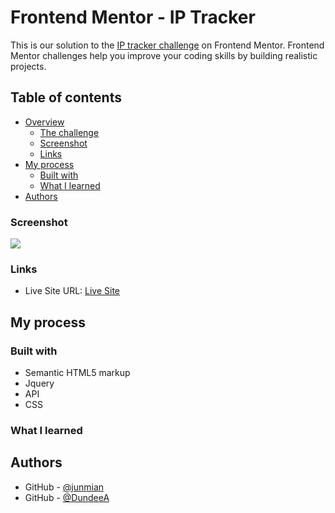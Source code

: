 # Frontend Mentor - IP Tracker

This is our solution to the [IP tracker challenge](https://www.frontendmentor.io/challenges/ip-address-tracker-I8-0yYAH0/hub/ip-address-tracker-l8rnEECrQG) on Frontend Mentor. Frontend Mentor challenges help you improve your coding skills by building realistic projects. 

## Table of contents

- [Overview](#overview)
  - [The challenge](#the-challenge)
  - [Screenshot](#screenshot)
  - [Links](#links)
- [My process](#my-process)
  - [Built with](#built-with)
  - [What I learned](#what-i-learned)
- [Authors](#authors)


### Screenshot

![](./desktop.png)

### Links
- Live Site URL: [Live Site](https://dundeea.github.io/ip-address-tracker/)

## My process


### Built with

- Semantic HTML5 markup
- Jquery
- API
- CSS


### What I learned

## Authors
- GitHub - [@junmian](https://github.com/junmian)
- GitHub - [@DundeeA](https://github.com/DundeeA)
